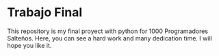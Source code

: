 # Trabajo Final
This repository is my final proyect with python for 1000 Programadores Salteños. 
Here, you can see a hard work and many dedication time.
I will hope you like it.
